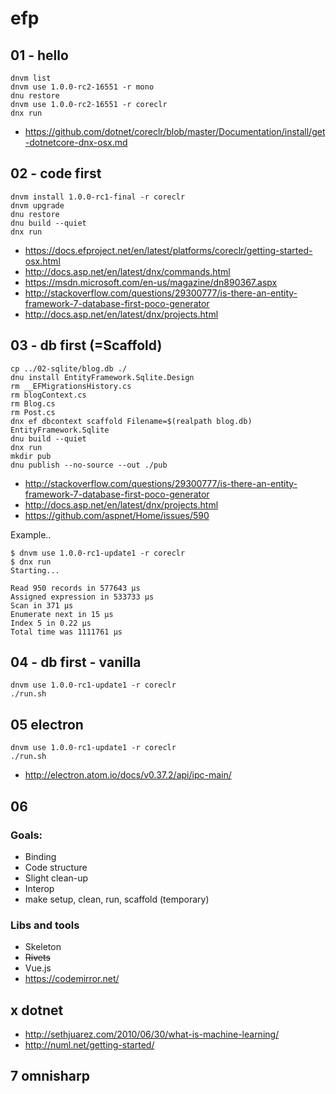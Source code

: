 # efp

## 01 - hello

    dnvm list
    dnvm use 1.0.0-rc2-16551 -r mono
    dnu restore
    dnvm use 1.0.0-rc2-16551 -r coreclr
    dnx run

+ https://github.com/dotnet/coreclr/blob/master/Documentation/install/get-dotnetcore-dnx-osx.md

## 02 - code first

    dnvm install 1.0.0-rc1-final -r coreclr
    dnvm upgrade
    dnu restore
    dnu build --quiet
    dnx run

+ https://docs.efproject.net/en/latest/platforms/coreclr/getting-started-osx.html
+ http://docs.asp.net/en/latest/dnx/commands.html
+ https://msdn.microsoft.com/en-us/magazine/dn890367.aspx
+ http://stackoverflow.com/questions/29300777/is-there-an-entity-framework-7-database-first-poco-generator
+ http://docs.asp.net/en/latest/dnx/projects.html


## 03 - db first (=Scaffold)

    cp ../02-sqlite/blog.db ./
    dnu install EntityFramework.Sqlite.Design
    rm __EFMigrationsHistory.cs
    rm blogContext.cs
    rm Blog.cs
    rm Post.cs
    dnx ef dbcontext scaffold Filename=$(realpath blog.db) EntityFramework.Sqlite
    dnu build --quiet
    dnx run
    mkdir pub
    dnu publish --no-source --out ./pub

+ http://stackoverflow.com/questions/29300777/is-there-an-entity-framework-7-database-first-poco-generator
+ http://docs.asp.net/en/latest/dnx/projects.html
+ https://github.com/aspnet/Home/issues/590

Example..

    $ dnvm use 1.0.0-rc1-update1 -r coreclr
    $ dnx run
    Starting...

    Read 950 records in 577643 μs
    Assigned expression in 533733 μs
    Scan in 371 μs
    Enumerate next in 15 μs
    Index 5 in 0.22 μs
    Total time was 1111761 μs

## 04 - db first - vanilla

    dnvm use 1.0.0-rc1-update1 -r coreclr
    ./run.sh

## 05 electron

    dnvm use 1.0.0-rc1-update1 -r coreclr
    ./run.sh

+ http://electron.atom.io/docs/v0.37.2/api/ipc-main/

## 06 

### Goals: 
+ Binding
+ Code structure
+ Slight clean-up
+ Interop
+ make setup, clean, run, scaffold (temporary) 

### Libs and tools 
+ Skeleton
+ ~~Rivets~~
+ Vue.js
+ https://codemirror.net/

## x dotnet
+ http://sethjuarez.com/2010/06/30/what-is-machine-learning/
+ http://numl.net/getting-started/


## 7 omnisharp
